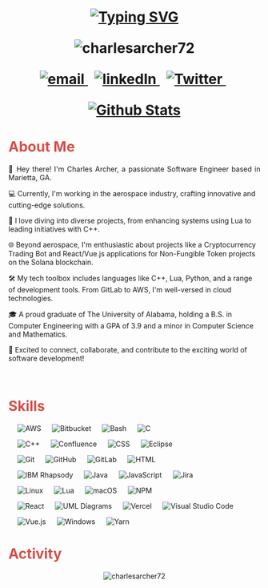 <h1 align="center">
  
[![Typing SVG](https://readme-typing-svg.herokuapp.com?font=Ubuntu+Mono&size=30&color=A63636&center=true&vCenter=true&lines=Hello+World!;Welcome+To+My+GitHub!; )](https://git.io/typing-svg)
    <div align="center">
        <img src="https://komarev.com/ghpvc/?username=charlesarcher72&label=Profile%20views&color=A63636&style=plastic" alt="charlesarcher72" /> 
    </div>
<p align="center">
  <a href="mailto:charlesarcher72@gmail.com">
     <img  src="https://img.shields.io/badge/email-red?style=for-the-badge&logo=gmail&logoColor=white" alt="email">
  </a>&nbsp;
  <a href="https://www.linkedin.com/in/charlesrarcher/">
     <img  src="https://img.shields.io/badge/linkedin-0A66C2?style=for-the-badge&logo=linkedin&logoColor=white" alt="linkedIn">
  </a>&nbsp;
  <a href="https://www.charlesarcher.me/">
     <img  src="https://img.shields.io/badge/website-C3897E?style=for-the-badge&logo=about.me&logoColor=white" alt="Twitter">
  </a>&nbsp;
<p/>
<p align="center">
<a href="https://github.com/charlesarcher72">
    <img align="center" src="https://github-readme-stats.vercel.app/api?username=charlesarcher72&hide=stars&include_all_commits=true&count_private=true&show_icons=true&line_height=20&title_color=FCFAEF&icon_color=E2E0A5&text_color=FCFAEF&bg_color=A63636" alt="Github Stats">
</a>
</h1> 
<h1 align="justify" style="color:#D3504A;">About Me</h1>
<p align="justify">
👋 Hey there! I'm Charles Archer, a passionate Software Engineer based in Marietta, GA.

💻 Currently, I'm working in the aerospace industry, crafting innovative and cutting-edge solutions.

🚀 I love diving into diverse projects, from enhancing systems using Lua to leading initiatives with C++.

🌐 Beyond aerospace, I'm enthusiastic about projects like a Cryptocurrency Trading Bot and React/Vue.js applications for Non-Fungible Token projects on the Solana blockchain.

🛠️ My tech toolbox includes languages like C++, Lua, Python, and a range of development tools. From GitLab to AWS, I'm well-versed in cloud technologies.

🎓 A proud graduate of The University of Alabama, holding a B.S. in Computer Engineering with a GPA of 3.9 and a minor in Computer Science and Mathematics.

🌟 Excited to connect, collaborate, and contribute to the exciting world of software development!
</p>
&emsp; 

<h1 align="justify" style="color:#D3504A;">Skills</h1>

<p>
&emsp;

<img alt="AWS" src="https://img.shields.io/badge/AWS%20-D3504A.svg?style=plastic&logo=amazon-aws&logoColor=white">
&emsp;
<img alt="Bitbucket" src="https://img.shields.io/badge/Bitbucket%20-D3504A.svg?style=plastic&logo=bitbucket&logoColor=white">
&emsp;
<img alt="Bash" src="https://img.shields.io/badge/Bash%20-D3504A.svg?style=plastic&logo=gnu-bash&logoColor=white">
&emsp;
<img alt="C" src="https://img.shields.io/badge/C%20-D3504A.svg?style=plastic&logo=c&logoColor=white">
&emsp;

&emsp;
<img alt="C++" src="https://img.shields.io/badge/C++%20-D3504A.svg?style=plastic&logo=c%2B%2B&logoColor=white">
&emsp;
<img alt="Confluence" src="https://img.shields.io/badge/Confluence%20-D3504A.svg?style=plastic&logo=confluence&logoColor=white">
&emsp;
<img alt="CSS" src="https://img.shields.io/badge/CSS%20-D3504A.svg?style=plastic&logo=css3&logoColor=white">
&emsp;
<img alt="Eclipse" src="https://img.shields.io/badge/Eclipse%20-D3504A.svg?style=plastic&logo=eclipse&logoColor=white">
&emsp;

&emsp;
<img alt="Git" src="https://img.shields.io/badge/Git%20-D3504A.svg?style=plastic&logo=git&logoColor=white">
&emsp;
<img alt="GitHub" src="https://img.shields.io/badge/GitHub%20-D3504A.svg?style=plastic&logo=github&logoColor=white">
&emsp;
<img alt="GitLab" src="https://img.shields.io/badge/GitLab%20-D3504A.svg?style=plastic&logo=gitlab&logoColor=white">
&emsp;
<img alt="HTML" src="https://img.shields.io/badge/HTML5%20-D3504A.svg?style=plastic&logo=html5&logoColor=white">
&emsp;

&emsp;
<img alt="IBM Rhapsody" src="https://img.shields.io/badge/IBM%20Rhapsody%20-D3504A.svg?style=plastic&logo=ibm&logoColor=white">
&emsp;
<img alt="Java" src="https://img.shields.io/badge/Java-D3504A.svg?style=plastic&logoColor=white">
&emsp;
<img alt="JavaScript" src="https://img.shields.io/badge/JavaScript%20-D3504A.svg?style=plastic&logo=javascript&logoColor=white">
&emsp;
<img alt="Jira" src="https://img.shields.io/badge/Jira%20-D3504A.svg?style=plastic&logo=jira&logoColor=white">
&emsp;

&emsp;
<img alt="Linux" src="https://img.shields.io/badge/Linux%20-D3504A.svg?style=plastic&logo=linux&logoColor=white">
&emsp;
<img alt="Lua" src="https://img.shields.io/badge/Lua%20-D3504A.svg?style=plastic&logo=lua&logoColor=white">
&emsp;
<img alt="macOS" src="https://img.shields.io/badge/macOS%20-D3504A.svg?style=plastic&logo=apple&logoColor=white">
&emsp;
<img alt="NPM" src="https://img.shields.io/badge/NPM%20-D3504A.svg?style=plastic&logo=npm&logoColor=white">
&emsp;

&emsp;
<img alt="React" src="https://img.shields.io/badge/React%20-D3504A.svg?style=plastic&logo=react&logoColor=white">
&emsp;
<img alt="UML Diagrams" src="https://img.shields.io/badge/UML%20Diagrams%20-D3504A.svg?style=plastic&logo=uml&logoColor=white">
&emsp;
<img alt="Vercel" src="https://img.shields.io/badge/Vercel%20-D3504A.svg?style=plastic&logo=vercel&logoColor=white">
&emsp;
<img alt="Visual Studio Code" src="https://img.shields.io/badge/Visual%20Studio%20Code-D3504A.svg?style=plastic&logo=visual%20studio%20code&logoColor=white">
&emsp;

&emsp;
<img alt="Vue.js" src="https://img.shields.io/badge/Vue.js%20-D3504A.svg?style=plastic&logo=vue.js&logoColor=white">
&emsp;
<img alt="Windows" src="https://img.shields.io/badge/WINDOWS%20-D3504A.svg?style=plastic&logo=windows&logoColor=white">
&emsp;
<img alt="Yarn" src="https://img.shields.io/badge/Yarn%20-D3504A.svg?style=plastic&logo=yarn&logoColor=white">
&emsp;
</p>



<h1 align="justify" style="color:#D3504A;">Activity</h1>

<div align="center">
    <img src="https://github-readme-streak-stats.herokuapp.com?user=charlesarcher72&theme=blood-dark&border_radius=5&date_format=n%2Fj%5B%2FY%5D&background=A63636&border=FCFAEF&stroke=FCFAEF&ring=FCFAEF&dates=E2E0A5&sideLabels=FCFAEF&sideNums=FCFAEF&currStreakLabel=FCFAEF&fire=E2E0A5&currStreakNum=E2E0A5)" alt="charlesarcher72" />
</div>
&emsp; 
